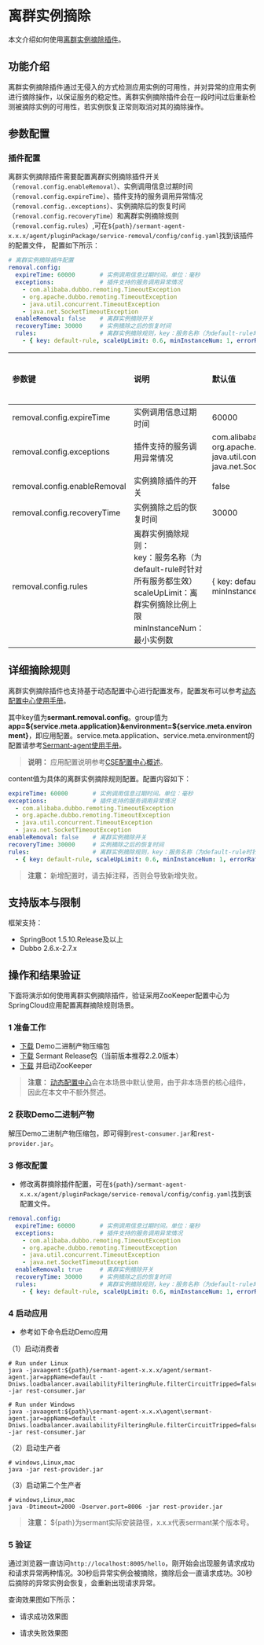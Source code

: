 # 离群实例摘除

本文介绍如何使用[离群实例摘除插件](https://github.com/sermant-io/Sermant/tree/develop/sermant-plugins/sermant-service-removal)。

## 功能介绍

离群实例摘除插件通过无侵入的方式检测应用实例的可用性，并对异常的应用实例进行摘除操作，以保证服务的稳定性。离群实例摘除插件会在一段时间过后重新检测被摘除实例的可用性，若实例恢复正常则取消对其的摘除操作。

## 参数配置

### 插件配置

离群实例摘除插件需要配置离群实例摘除插件开关（`removal.config.enableRemoval`）、实例调用信息过期时间（`removal.config.expireTime`）、插件支持的服务调用异常情况（`removal.config..exceptions`）、实例摘除后的恢复时间（`removal.config.recoveryTime`）和离群实例摘除规则（`removal.config.rules`）,可在`${path}/sermant-agent-x.x.x/agent/pluginPackage/service-removal/config/config.yaml`找到该插件的配置文件， 配置如下所示：

```yaml
# 离群实例摘除插件配置
removal.config:
  expireTime: 60000       # 实例调用信息过期时间。单位：毫秒
  exceptions:             # 插件支持的服务调用异常情况
    - com.alibaba.dubbo.remoting.TimeoutException
    - org.apache.dubbo.remoting.TimeoutException
    - java.util.concurrent.TimeoutException
    - java.net.SocketTimeoutException
  enableRemoval: false    # 离群实例摘除开关
  recoveryTime: 30000     # 实例摘除之后的恢复时间
  rules:                  # 离群实例摘除规则，key：服务名称（为default-rule时针对所有服务都生效），scaleUpLimit：离群实例摘除比例上限。minInstanceNum：最小实例数。
    - { key: default-rule, scaleUpLimit: 0.6, minInstanceNum: 1, errorRate: 0.6 }
```

| 参数键                               | 说明                        | 默认值        | 是否必须 |
| :----------------------------------- | :------------------------- | :------------| :------- |
| removal.config.expireTime         | 实例调用信息过期时间            | 60000      | 是    |
| removal.config.exceptions         | 插件支持的服务调用异常情况       | com.alibaba.dubbo.remoting.TimeoutException <br>org.apache.dubbo.remoting.TimeoutException <br>java.util.concurrent.TimeoutException <br>java.net.SocketTimeoutException | 是    |
| removal.config.enableRemoval      | 实例摘除插件的开关      | false      | 是    |
| removal.config.recoveryTime       | 实例摘除之后的恢复时间 | 30000 | 是    |
| removal.config.rules           | 离群实例摘除规则：<br>key：服务名称（为default-rule时针对所有服务都生效）<br>scaleUpLimit：离群实例摘除比例上限 <br>minInstanceNum：最小实例数               | { key: default-rule, scaleUpLimit: 0.6, minInstanceNum: 1, errorRate: 0.6 }          | 是    |

## 详细摘除规则

离群实例摘除插件也支持基于动态配置中心进行配置发布，配置发布可以参考[动态配置中心使用手册](../user-guide/configuration-center.md#发布配置)。

其中key值为**sermant.removal.config**。group值为**app=${service.meta.application}&environment=${service.meta.environment}**，即应用配置。service.meta.application、service.meta.environment的配置请参考[Sermant-agent使用手册](../user-guide/sermant-agent.md#sermant-agent使用参数配置)。

> **说明：** 应用配置说明参考[CSE配置中心概述](https://support.huaweicloud.com/devg-cse/cse_devg_0020.html)。

content值为具体的离群实例摘除规则配置。配置内容如下：

```yaml
expireTime: 60000       # 实例调用信息过期时间。单位：毫秒
exceptions:             # 插件支持的服务调用异常情况
  - com.alibaba.dubbo.remoting.TimeoutException
  - org.apache.dubbo.remoting.TimeoutException
  - java.util.concurrent.TimeoutException
  - java.net.SocketTimeoutException
enableRemoval: false    # 离群实例摘除开关
recoveryTime: 30000     # 实例摘除之后的恢复时间
rules:                  # 离群实例摘除规则，key：服务名称（为default-rule时针对所有服务都生效），scaleUpLimit：离群实例摘除比例上限。minInstanceNum：最小实例数。
  - { key: default-rule, scaleUpLimit: 0.6, minInstanceNum: 1, errorRate: 0.6 }
```

> **注意：** 新增配置时，请去掉注释，否则会导致新增失败。

## 支持版本与限制

框架支持：
- SpringBoot 1.5.10.Release及以上
- Dubbo 2.6.x-2.7.x

## 操作和结果验证

下面将演示如何使用离群实例摘除插件，验证采用ZooKeeper配置中心为SpringCloud应用配置离群摘除规则场景。

### 1 准备工作

- [下载](https://github.com/sermant-io/Sermant-examples/releases/download/v2.2.0/sermant-examples-removal-demo-2.2.0.tar.gz) Demo二进制产物压缩包
- [下载](https://github.com/sermant-io/Sermant/releases/download/v2.2.0/sermant-2.2.0.tar.gz) Sermant Release包（当前版本推荐2.2.0版本）
- [下载](https://zookeeper.apache.org/releases#download) 并启动ZooKeeper

> **注意：** [动态配置中心](../user-guide/configuration-center.md)会在本场景中默认使用，由于非本场景的核心组件，因此在本文中不额外赘述。

### 2 获取Demo二进制产物

解压Demo二进制产物压缩包，即可得到`rest-consumer.jar`和`rest-provider.jar`。

### 3 修改配置

- 修改离群摘除插件配置，可在`${path}/sermant-agent-x.x.x/agent/pluginPackage/service-removal/config/config.yaml`找到该配置文件。

```yaml
removal.config:
  expireTime: 60000       # 实例调用信息过期时间。单位：毫秒
  exceptions:             # 插件支持的服务调用异常情况
    - com.alibaba.dubbo.remoting.TimeoutException
    - org.apache.dubbo.remoting.TimeoutException
    - java.util.concurrent.TimeoutException
    - java.net.SocketTimeoutException
  enableRemoval: true     # 离群实例摘除开关
  recoveryTime: 30000     # 实例摘除之后的恢复时间
  rules:                  # 离群实例摘除规则，key：服务名称（为default-rule时针对所有服务都生效），scaleUpLimit：离群实例摘除比例上限。minInstanceNum：最小实例数。
    - { key: default-rule, scaleUpLimit: 0.6, minInstanceNum: 1, errorRate: 0.6 }
```

### 4 启动应用

- 参考如下命令启动Demo应用

（1）启动消费者

```shell
# Run under Linux
java -javaagent:${path}/sermant-agent-x.x.x/agent/sermant-agent.jar=appName=default -Dniws.loadbalancer.availabilityFilteringRule.filterCircuitTripped=false -jar rest-consumer.jar
```

```shell
# Run under Windows
java -javaagent:${path}\sermant-agent-x.x.x\agent\sermant-agent.jar=appName=default -Dniws.loadbalancer.availabilityFilteringRule.filterCircuitTripped=false -jar rest-consumer.jar
```

（2）启动生产者
```shell
# windows,Linux,mac
java -jar rest-provider.jar
```

（3）启动第二个生产者

```shell
# windows,Linux,mac
java -Dtimeout=2000 -Dserver.port=8006 -jar rest-provider.jar
```


> **注意：** ${path}为sermant实际安装路径，x.x.x代表sermant某个版本号。

### 5 验证

通过浏览器一直访问`http://localhost:8005/hello`，刚开始会出现服务请求成功和请求异常两种情况。30秒后异常实例会被摘除，摘除后会一直请求成功。30秒后摘除的异常实例会恢复，会重新出现请求异常。

查询效果图如下所示：

- 请求成功效果图
<MyImage src="/docs-img/removal-req-success.png"/>

- 请求失败效果图
<MyImage src="/docs-img/removal-req-fail.png"/>